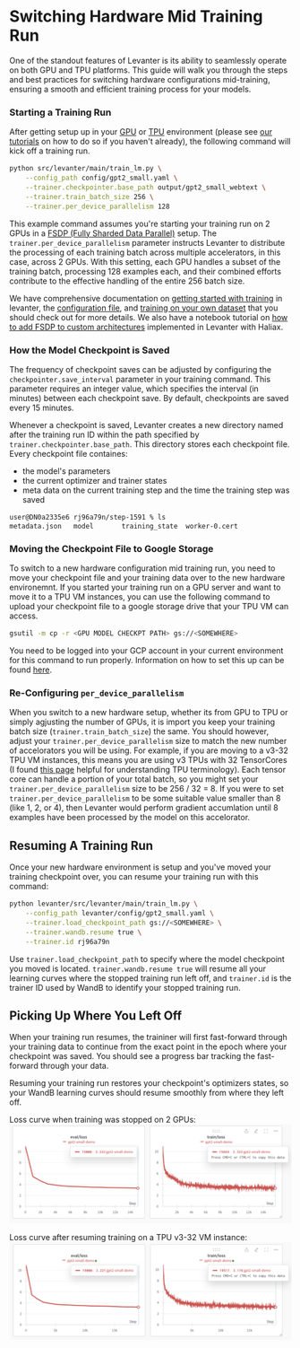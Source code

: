 # Switching Hardware Mid Training Run

One of the standout features of Levanter is its ability to seamlessly operate on both GPU and TPU platforms. This guide will walk you through the steps and best practices for switching hardware configurations mid-training, ensuring a smooth and efficient training process for your models.

### Starting a Training Run

After getting setup up in your [GPU](Getting-Started-GPU.md) or [TPU](Getting-Started-TPU-VM.md) environment (please see [our tutorials](Installation.md) on how to do so if you haven't already), the following command will kick off a training run.

```bash
python src/levanter/main/train_lm.py \
    --config_path config/gpt2_small.yaml \
    --trainer.checkpointer.base_path output/gpt2_small_webtext \
    --trainer.train_batch_size 256 \
    --trainer.per_device_parallelism 128
```
This example command assumes you're starting your training run on 2 GPUs in a [FSDP (Fully Sharded Data Parallel)](https://pytorch.org/tutorials/intermediate/FSDP_tutorial.html) setup. The `trainer.per_device_parallelism` parameter instructs Levanter to distribute the processing of each training batch across multiple accelerators, in this case, across 2 GPUs. With this setting, each GPU handles a subset of the training batch, processing 128 examples each, and their combined efforts contribute to the effective handling of the entire 256 batch size.

We have comprehensive documentation on [getting started with training](Getting-Started-Training.md) in levanter, the [configuration file](Configuration-Guide.md), and [training on your own dataset](Training-On-Your-Data.md) that you should check out for more details. We also have a notebook tutorial on [how to add FSDP to custom architectures](https://colab.research.google.com/drive/1QX4yH3zRFF3Xiibf1aahETcSQ5nbcUMz) implemented in Levanter with Haliax.


### How the Model Checkpoint is Saved
The frequency of checkpoint saves can be adjusted by configuring the `checkpointer.save_interval` parameter in your training command. This parameter requires an integer value, which specifies the interval (in minutes) between each checkpoint save. By default, checkpoints are saved every 15 minutes.

Whenever a checkpoint is saved, Levanter creates a new directory named after the training run ID within the path specified by `trainer.checkpointer.base_path`. This directory stores each checkpoint file. Every checkpoint file containes:

* the model's parameters
* the current optimizer and trainer states
* meta data on the current training step and the time the training step was saved

```
user@DN0a2335e6 rj96a79n/step-1591 % ls
metadata.json	model		training_state	worker-0.cert
```

### Moving the Checkpoint File to Google Storage
To switch to a new hardware configuration mid training run, you need to move your checkpoint file and your training data over to the new hardware environemnt. If you started your training run on a GPU server and want to move it to a TPU VM instances, you can use the following command to upload your checkpoint file to a google storage drive that your TPU VM can access.

```bash
gsutil -m cp -r <GPU MODEL CHECKPT PATH> gs://<SOMEWHERE>
```
You need to be logged into your GCP account in your current environment for this command to run properly. Information on how to set this up can be found [here](Getting-Started-TPU-VM.md).

### Re-Configuring `per_device_parallelism`
When you switch to a new hardware setup, whether its from GPU to TPU or simply agjusting the number of GPUs, it is import you keep your training batch size (`trainer.train_batch_size`) the same. You should however, adjust your `trainer.per_device_parallelism` size to match the new number of accelorators you will be using. For example, if you are moving to a v3-32 TPU VM instances, this means you are using v3 TPUs with 32 TensorCores (I found [this page](https://cloud.google.com/tpu/docs/system-architecture-tpu-vm) helpful for understanding TPU terminology). Each tensor core can handle a portion of your total batch, so you might set your `trainer.per_device_parallelism` size to be 256 / 32 = 8. If you were to set `trainer.per_device_parallelism` to be some suitable value smaller than 8 (like 1, 2, or 4), then Levanter would perform gradient accumlation until 8 examples have been processed by the model on this accelorator.

## Resuming A Training Run
Once your new hardware environment is setup and you've moved your training checkpoint over, you can resume your training run with this command:

```bash
python levanter/src/levanter/main/train_lm.py \
	--config_path levanter/config/gpt2_small.yaml \
	--trainer.load_checkpoint_path gs://<SOMEWHERE> \
	--trainer.wandb.resume true \
	--trainer.id rj96a79n
```
Use `trainer.load_checkpoint_path` to specify where the model checkpoint you moved is located. `trainer.wandb.resume true` will resume all your learning curves where the stopped training run left off, and `trainer.id` is the trainer ID used by WandB to identify your stopped training run.

## Picking Up Where You Left Off
When your training run resumes, the traininer will first fast-forward through your training data to continue from the exact point in the epoch where your checkpoint was saved. You should see a progress bar tracking the fast-forward through your data.

Resuming your training run restores your checkpoint's optimizers states, so your WandB learning curves should resume smoothly from where they left off.

Loss curve when training was stopped on 2 GPUs:
![stopped-loss](figures/stopped_curve.png "loss curve when training stopped")

Loss curve after resuming training on a TPU v3-32 VM instance:
![resumed-loss](figures/resumed_curve.png "loss curve after training resumed")
